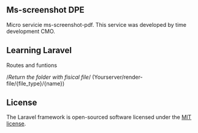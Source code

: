 


## Ms-screenshot DPE

Micro servicie ms-screenshot-pdf. 
This service was developed by time development CMO.
## Learning Laravel

Routes and funtions 

/*Return the folder with fisical file*/
(Yourserver/render-file/{file_type}/{name}) 


## License

The Laravel framework is open-sourced software licensed under the [MIT license](http://opensource.org/licenses/MIT).
